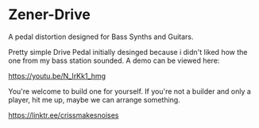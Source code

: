 # Zener-Drive
A pedal distortion designed for Bass Synths and Guitars. 


Pretty simple Drive Pedal initially desinged because i didn't liked how the one from my bass station sounded. 
A demo can be viewed here:

https://youtu.be/N_IrKk1_hmg


You're welcome to build one for yourself. If you're not a builder and only a player, hit me up, maybe we can arrange something.

https://linktr.ee/crissmakesnoises


